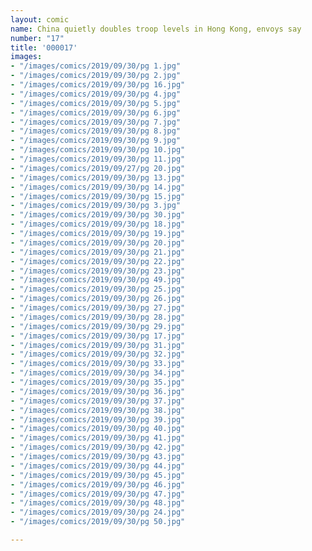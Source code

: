 ```yaml
---
layout: comic
name: China quietly doubles troop levels in Hong Kong, envoys say
number: "17"
title: '000017'
images:
- "/images/comics/2019/09/30/pg 1.jpg"
- "/images/comics/2019/09/30/pg 2.jpg"
- "/images/comics/2019/09/30/pg 16.jpg"
- "/images/comics/2019/09/30/pg 4.jpg"
- "/images/comics/2019/09/30/pg 5.jpg"
- "/images/comics/2019/09/30/pg 6.jpg"
- "/images/comics/2019/09/30/pg 7.jpg"
- "/images/comics/2019/09/30/pg 8.jpg"
- "/images/comics/2019/09/30/pg 9.jpg"
- "/images/comics/2019/09/30/pg 10.jpg"
- "/images/comics/2019/09/30/pg 11.jpg"
- "/images/comics/2019/09/27/pg 20.jpg"
- "/images/comics/2019/09/30/pg 13.jpg"
- "/images/comics/2019/09/30/pg 14.jpg"
- "/images/comics/2019/09/30/pg 15.jpg"
- "/images/comics/2019/09/30/pg 3.jpg"
- "/images/comics/2019/09/30/pg 30.jpg"
- "/images/comics/2019/09/30/pg 18.jpg"
- "/images/comics/2019/09/30/pg 19.jpg"
- "/images/comics/2019/09/30/pg 20.jpg"
- "/images/comics/2019/09/30/pg 21.jpg"
- "/images/comics/2019/09/30/pg 22.jpg"
- "/images/comics/2019/09/30/pg 23.jpg"
- "/images/comics/2019/09/30/pg 49.jpg"
- "/images/comics/2019/09/30/pg 25.jpg"
- "/images/comics/2019/09/30/pg 26.jpg"
- "/images/comics/2019/09/30/pg 27.jpg"
- "/images/comics/2019/09/30/pg 28.jpg"
- "/images/comics/2019/09/30/pg 29.jpg"
- "/images/comics/2019/09/30/pg 17.jpg"
- "/images/comics/2019/09/30/pg 31.jpg"
- "/images/comics/2019/09/30/pg 32.jpg"
- "/images/comics/2019/09/30/pg 33.jpg"
- "/images/comics/2019/09/30/pg 34.jpg"
- "/images/comics/2019/09/30/pg 35.jpg"
- "/images/comics/2019/09/30/pg 36.jpg"
- "/images/comics/2019/09/30/pg 37.jpg"
- "/images/comics/2019/09/30/pg 38.jpg"
- "/images/comics/2019/09/30/pg 39.jpg"
- "/images/comics/2019/09/30/pg 40.jpg"
- "/images/comics/2019/09/30/pg 41.jpg"
- "/images/comics/2019/09/30/pg 42.jpg"
- "/images/comics/2019/09/30/pg 43.jpg"
- "/images/comics/2019/09/30/pg 44.jpg"
- "/images/comics/2019/09/30/pg 45.jpg"
- "/images/comics/2019/09/30/pg 46.jpg"
- "/images/comics/2019/09/30/pg 47.jpg"
- "/images/comics/2019/09/30/pg 48.jpg"
- "/images/comics/2019/09/30/pg 24.jpg"
- "/images/comics/2019/09/30/pg 50.jpg"

---
```

